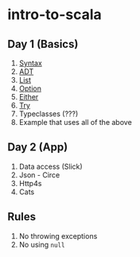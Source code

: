# intro-to-scala

Day 1 (Basics) 
-----
1. [Syntax](src/main/scala/level01/Intro.scala)
2. [ADT](src/main/scala/level02/ADT.scala)
3. [List](src/main/scala/level02/ListExercises.scala)
3. [Option](src/main/scala/level03/OptionExercises.scala)
4. [Either](src/main/scala/level03/EitherExercises.scala)
5. [Try](src/main/scala/level03/TryExercises.scala)
6. Typeclasses (???)
7. Example that uses all of the above

Day 2 (App) 
-----

1. Data access (Slick)
2. Json - Circe
3. Http4s
4. Cats

Rules
-----
1. No throwing exceptions
2. No using `null`
